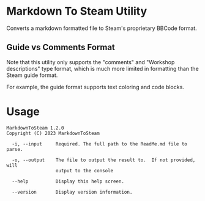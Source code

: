 # Markdown To Steam Utility

Converts a markdown formatted file to Steam's proprietary BBCode format.  

## Guide vs Comments Format
Note that this utility only supports the "comments" and "Workshop descriptions" type format, which is much more limited in formatting than the Steam guide format.

For example, the guide format supports text coloring and code blocks.

# Usage


```
MarkdownToSteam 1.2.0
Copyright (C) 2023 MarkdownToSteam

  -i, --input     Required. The full path to the ReadMe.md file to parse.

  -o, --output    The file to output the result to.  If not provided, will
                  output to the console

  --help          Display this help screen.

  --version       Display version information.
```

